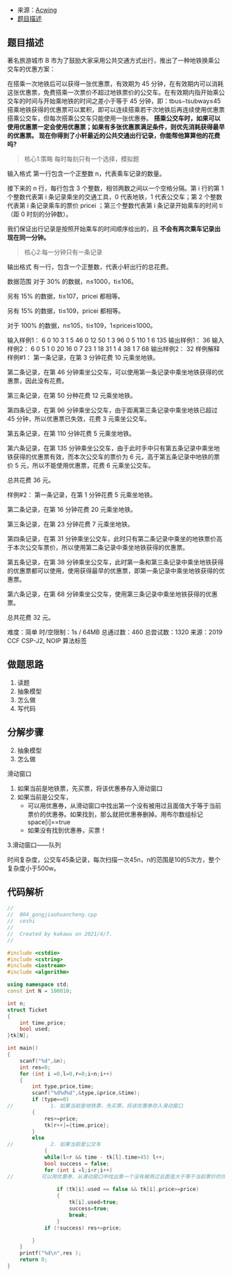 # 

- 来源：[Acwing](https://www.acwing.com/video/551/)
- [题目描述](https://www.acwing.com/problem/content/1164/)
## 题目描述
著名旅游城市 B 市为了鼓励大家采用公共交通方式出行，推出了一种地铁换乘公交车的优惠方案：

在搭乘一次地铁后可以获得一张优惠票，有效期为 45 分钟，在有效期内可以消耗这张优惠票，免费搭乘一次票价不超过地铁票价的公交车。在有效期内指开始乘公交车的时间与开始乘地铁的时间之差小于等于 45 分钟，即：tbus−tsubway≤45
搭乘地铁获得的优惠票可以累积，即可以连续搭乘若干次地铁后再连续使用优惠票搭乘公交车，但每次搭乘公交车只能使用一张优惠券。
**搭乘公交车时，如果可以使用优惠票一定会使用优惠票；如果有多张优惠票满足条件，则优先消耗获得最早的优惠票。
现在你得到了小轩最近的公共交通出行记录，你能帮他算算他的花费吗?**
>核心1:策略 每时每刻只有一个选择，模拟题

输入格式
第一行包含一个正整数 n，代表乘车记录的数量。

接下来的 n 行，每行包含 3 个整数，相邻两数之间以一个空格分隔。第 i 行的第 1 个整数代表第 i 条记录乘坐的交通工具，0 代表地铁，1 代表公交车；第 2 个整数代表第 i 条记录乘车的票价 pricei ；第三个整数代表第 i 条记录开始乘车的时间 ti（距 0 时刻的分钟数）。

我们保证出行记录是按照开始乘车的时间顺序给出的，且 **不会有两次乘车记录出现在同一分钟。**
>核心2:每一分钟只有一条记录


输出格式
有一行，包含一个正整数，代表小轩出行的总花费。

数据范围
对于 30% 的数据，n≤1000，ti≤106。

另有 15% 的数据，ti≤107，pricei 都相等。

另有 15% 的数据，ti≤109，pricei 都相等。

对于 100% 的数据，n≤105，ti≤109，1≤pricei≤1000。

输入样例1：
6
0 10 3
1 5 46
0 12 50
1 3 96
0 5 110
1 6 135
输出样例1：
36
输入样例2：
6
0 5 1
0 20 16
0 7 23
1 18 31
1 4 38
1 7 68
输出样例2：
32
样例解释
样例#1：
第一条记录，在第 3 分钟花费 10 元乘坐地铁。

第二条记录，在第 46 分钟乘坐公交车，可以使用第一条记录中乘坐地铁获得的优惠票，因此没有花费。

第三条记录，在第 50 分种花费 12 元乘坐地铁。

第四条记录，在第 96 分钟乘坐公交车，由于距离第三条记录中乘坐地铁已超过 45 分钟，所以优惠票已失效，花费 3 元乘坐公交车。

第五条记录，在第 110 分钟花费 5 元乘坐地铁。

第六条记录，在第 135 分钟乘坐公交车，由于此时手中只有第五条记录中乘坐地铁获得的优惠票有效，而本次公交车的票价为 6 元，高于第五条记录中地铁的票价 5 元，所以不能使用优惠票，花费 6 元乘坐公交车。

总共花费 36 元。

样例#2：
第一条记录，在第 1 分钟花费 5 元乘坐地铁。

第二条记录，在第 16 分钟花费 20 元乘坐地铁。

第三条记录，在第 23 分钟花费 7 元乘坐地铁。

第四条记录，在第 31 分钟乘坐公交车，此时只有第二条记录中乘坐的地铁票价高于本次公交车票价，所以使用第二条记录中乘坐地铁获得的优惠票。

第五条记录，在第 38 分钟乘坐公交车，此时第一条和第三条记录中乘坐地铁获得的优惠票都可以使用，使用获得最早的优惠票，即第一条记录中乘坐地铁获得的优惠票。

第六条记录，在第 68 分钟乘坐公交车，使用第三条记录中乘坐地铁获得的优惠票。

总共花费 32 元。

难度：简单
时/空限制：1s / 64MB
总通过数：460
总尝试数：1320
来源：2019 CCF CSP-J2, NOIP
算法标签




## 做题思路
1. 读题
2. 抽象模型
3. 怎么做
4. 写代码
 

## 分解步骤
2. 抽象模型
3. 怎么做

滑动窗口
1. 如果当前是地铁票，先买票，将该优惠券存入滑动窗口
2. 如果当前是公交车，
	- 可以用优惠券，从滑动窗口中找出第一个没有被用过且面值大于等于当前票价的优惠券。如果找到，那么就把优惠券删掉。用布尔数组标记 space[i]==true
	- 如果没有找到优惠券，买票！

3.滑动窗口——队列

时间复杂度，公交车45条记录，每次扫描一次45n，n的范围是10的5次方，整个复杂度小于500w。






## 代码解析

```C++
//
//  004_gongjiaohuancheng.cpp
//  ceshi
//
//  Created by kakawu on 2021/4/7.
//

#include <cstdio>
#include <cstring>
#include <iostream>
#include <algorithm>

using namespace std;
const int N = 100010;

int n;
struct Ticket
{
    int time,price;
    bool used;
}tk[N];

int main()
{
    scanf("%d",&n);
    int res=0;
    for (int i =0,l=0,r=0;i<n;i++)
    {
        int type,price,time;
        scanf("%d%d%d",&type,&price,&time);
        if (type==0)
//            1. 如果当前是地铁票，先买票，将该优惠券存入滑动窗口
        {
            res+=price;
            tk[r++]={time,price};
        }
        else
//            2. 如果当前是公交车
            {
            while(l<r && time - tk[l].time>45) l++;
            bool success = false;
            for (int i =l;i<r;i++)
//         可以用优惠券，从滑动窗口中找出第一个没有被用过且面值大于等于当前票价的优惠券。如果找到，那么就把优惠券删掉。用布尔数组标记 space[i]==true
                
                if (tk[i].used == false && tk[i].price>=price)
                {
                    tk[i].used=true;
                    success=true;
                    break;
                }
            if (!success) res+=price;

        }
    }
    printf("%d\n",res );
    return 0;
}


```






































